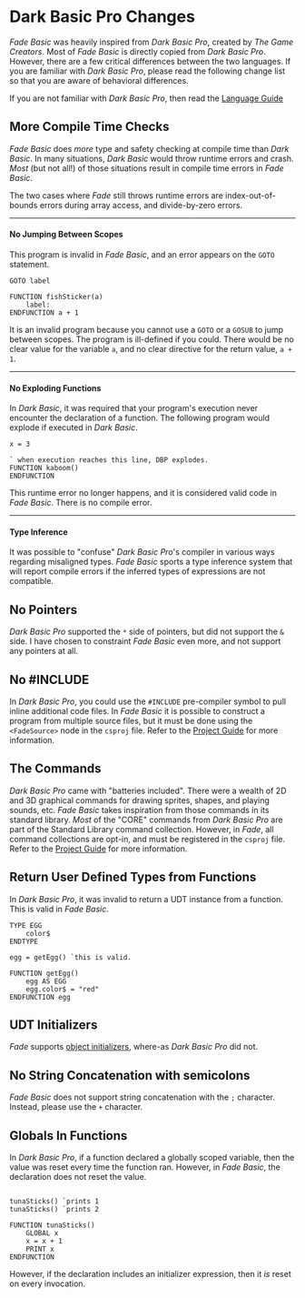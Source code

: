 # Dark Basic Pro Changes

_Fade Basic_ was heavily inspired from _Dark Basic Pro_, created by _The 
Game Creators_. Most of _Fade Basic_ is directly copied from _Dark Basic 
Pro_. However, there are a few critical differences between the two 
languages. If you are familiar with _Dark Basic Pro_, please read the 
following change list so that you are aware of behavioral differences. 

If you are not familiar with _Dark Basic Pro_, then read the [Language Guide](https://github.com/cdhanna/fadebasic/blob/main/FadeBasic/book/FadeBook/Language.md)


## More Compile Time Checks

_Fade Basic_ does _more_ type and safety checking at compile time than _Dark Basic_. In many situations, _Dark Basic_ would throw runtime errors and crash. _Most_ (but not all!) of those situations result in compile time errors in _Fade Basic_. 

The two cases where _Fade_ still throws runtime errors are index-out-of-bounds errors during array access, and divide-by-zero errors. 

----
#### No Jumping Between Scopes

This program is invalid in _Fade Basic_, and an error appears on the `GOTO` statement. 
```basic
GOTO label

FUNCTION fishSticker(a)
    label:
ENDFUNCTION a + 1
```

It is an invalid program because you cannot use a `GOTO` or a `GOSUB` to jump between scopes. The program is ill-defined if you could. There would be no clear value for the variable `a`, and no clear directive for the return value, `a + 1`. 

----
#### No Exploding Functions

In _Dark Basic_, it was required that your program's execution never encounter the declaration of a function. The following program would explode if executed in _Dark Basic_. 
```basic
x = 3

` when execution reaches this line, DBP explodes.
FUNCTION kaboom()
ENDFUNCTION
```

This runtime error no longer happens, and it is considered valid code in _Fade Basic_. There is no compile error. 

----
#### Type Inference

It was possible to "confuse" _Dark Basic Pro_'s compiler in various ways regarding misaligned types. _Fade Basic_ sports a type inference system that will report compile errors if the inferred types of expressions are not compatible. 


## No Pointers

_Dark Basic Pro_ supported the `*` side of pointers, but did not support the `&` side. I have chosen to constraint _Fade Basic_ even more, and not support any pointers at all. 

## No #INCLUDE

In _Dark Basic Pro_, you could use the `#INCLUDE` pre-compiler symbol to pull inline additional code files. In _Fade Basic_ it is possible to construct a program from multiple source files, but it must be done using the `<FadeSource>` node in the `csproj` file. Refer to the [Project Guide](https://github.com/cdhanna/fadebasic/blob/main/FadeBasic/book/FadeBook/Projects.md) for more information.

## The Commands 

_Dark Basic Pro_ came with "batteries included". There were a wealth of 2D and 3D graphical commands for drawing sprites, shapes, and playing sounds, etc. _Fade Basic_ takes inspiration from those commands in its standard library. _Most_ of the "CORE" commands from _Dark Basic Pro_ are part of the Standard Library command collection. However, in _Fade_, all command collections are opt-in, and must be registered in the `csproj` file. Refer to the [Project Guide](https://github.com/cdhanna/fadebasic/blob/main/FadeBasic/book/FadeBook/Projects.md) for more information.

## Return User Defined Types from Functions

In _Dark Basic Pro_, it was invalid to return a UDT instance from a function. This is valid in _Fade Basic_. 

```basic
TYPE EGG
    color$
ENDTYPE

egg = getEgg() `this is valid.

FUNCTION getEgg()
    egg AS EGG
    egg.color$ = "red"
ENDFUNCTION egg
```

## UDT Initializers

_Fade_ supports [object initializers](https://github.com/cdhanna/fadebasic/blob/main/FadeBasic/book/FadeBook/Language.md#udt-initializer), where-as _Dark Basic Pro_ did not. 

## No String Concatenation with semicolons
_Fade Basic_ does not support string concatenation with the `;` character. Instead, please use the `+` character. 

## Globals In Functions
In _Dark Basic Pro_, if a function declared a globally scoped variable, then the value was reset every time the function ran. However, in _Fade Basic_, the declaration does not reset the value.

```basic

tunaSticks() `prints 1
tunaSticks() `prints 2

FUNCTION tunaSticks()
    GLOBAL x
    x = x + 1
    PRINT x
ENDFUNCTION
```

However, if the declaration includes an initializer expression, then it _is_ reset on every invocation. 
